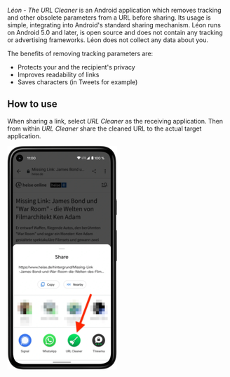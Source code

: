 _Léon - The URL Cleaner_ is an Android application which removes tracking and other obsolete
parameters from a URL before sharing. Its usage is simple, integrating into Android's standard
sharing mechanism. Léon runs on Android 5.0 and later, is open source and does not contain any
tracking or advertising frameworks. Léon does not collect any data about you.

The benefits of removing tracking parameters are:

* Protects your and the recipient's privacy
* Improves readability of links
* Saves characters (in Tweets for example)

## How to use

When sharing a link, select _URL Cleaner_ as the receiving application. Then from within _URL
Cleaner_ share the cleaned URL to the actual target application.

<img src="./app/src/main/res/drawable-nodpi/howto_pixel_5.webp" width="250" />
